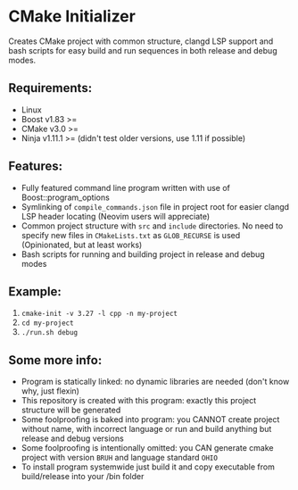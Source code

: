 # CMake Initializer
Creates CMake project with common structure, clangd LSP support and bash scripts for easy build and run sequences in both release and debug modes.
## Requirements:
- Linux
- Boost v1.83 >=
- CMake v3.0 >=
- Ninja v1.11.1 >= (didn't test older versions, use 1.11 if possible)
## Features:
- Fully featured command line program written with use of Boost::program_options
- Symlinking of ```compile_commands.json``` file in project root for easier clangd LSP header locating (Neovim users will appreciate)
- Common project structure with ```src``` and ```include``` directories. No need to specify new files in ```CMakeLists.txt``` as ```GLOB_RECURSE``` is used (Opinionated, but at least works)
- Bash scripts for running and building project in release and debug modes
## Example:
1) ```cmake-init -v 3.27 -l cpp -n my-project```
2) ```cd my-project```
3) ```./run.sh debug```
## Some more info:
- Program is statically linked: no dynamic libraries are needed (don't know why, just flexin)
- This repository is created with this program: exactly this project structure will be generated
- Some foolproofing is baked into program: you CANNOT create project without name, with incorrect language or run and build anything but release and debug versions
- Some foolproofing is intentionally omitted: you CAN generate cmake project with version ```BRUH``` and language standard ```OHIO```
- To install program systemwide just build it and copy executable from build/release into your /bin folder
